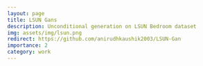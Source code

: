 ```yaml
---
layout: page
title: LSUN Gans
description: Unconditional generation on LSUN Bedroom dataset
img: assets/img/lsun.png
redirect: https://github.com/anirudhkaushik2003/LSUN-Gan
importance: 2
category: work
---
```

